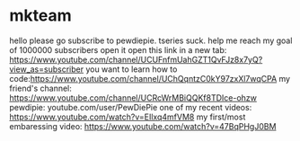 # mkteam
hello
please go subscribe to pewdiepie. tseries suck. help me reach my goal of 1000000 subscribers
 open it
open this link in a new tab: https://www.youtube.com/channel/UCUFnfmUahGZT1QvFJz8x7yQ?view_as=subscriber
you want to learn how to code:https://www.youtube.com/channel/UChQqntzC0kY97zxXl7wqCPA
my friend's channel: https://www.youtube.com/channel/UCRcWrMBiQQKf8TDIce-ohzw
pewdipie: youtube.com/user/PewDiePie
one of my recent videos: https://www.youtube.com/watch?v=EIlxq4mfVM8
my first/most embaressing video: https://www.youtube.com/watch?v=47BqPHgJ0BM
